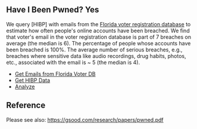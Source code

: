 ## Have I Been Pwned? Yes

We query [HIBP] with emails from the [Florida voter registration database](https://dataverse.harvard.edu/dataset.xhtml?persistentId=doi:10.7910/DVN/UBIG3F) to estimate how often people's online accounts have been breached. We find that voter's email in the voter registration database is part of 7 breaches on average (the median is 6). The percentage of people whose accounts have been breached is 100%. The average number of serious breaches, e.g., breaches where sensitive data like audio recordings, drug habits, photos, etc., associated with the email is ~ 5 (the median is 4). 

* [Get Emails from Florida Voter DB](notebooks/01_fl_dat.ipynb)
* [Get HIBP Data](notebooks/02_get_fl_hibp.ipynb)
* [Analyze](notebooks/03_concat_fl_dat_analyze.ipynb)

## Reference

Please see also: https://gsood.com/research/papers/pwned.pdf
